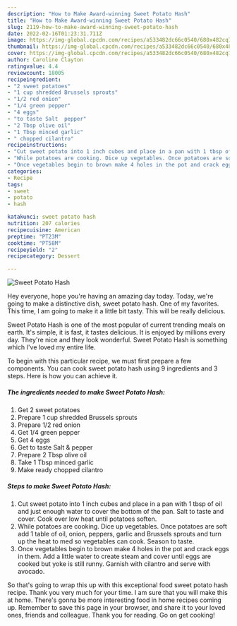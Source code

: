 ```yaml
---
description: "How to Make Award-winning Sweet Potato Hash"
title: "How to Make Award-winning Sweet Potato Hash"
slug: 2119-how-to-make-award-winning-sweet-potato-hash
date: 2022-02-16T01:23:31.711Z
image: https://img-global.cpcdn.com/recipes/a533482dc66c0540/680x482cq70/sweet-potato-hash-recipe-main-photo.jpg
thumbnail: https://img-global.cpcdn.com/recipes/a533482dc66c0540/680x482cq70/sweet-potato-hash-recipe-main-photo.jpg
cover: https://img-global.cpcdn.com/recipes/a533482dc66c0540/680x482cq70/sweet-potato-hash-recipe-main-photo.jpg
author: Caroline Clayton
ratingvalue: 4.4
reviewcount: 18005
recipeingredient:
- "2 sweet potatoes"
- "1 cup shredded Brussels sprouts"
- "1/2 red onion"
- "1/4 green pepper"
- "4 eggs"
- "to taste Salt  pepper"
- "2 Tbsp olive oil"
- "1 Tbsp minced garlic"
- " chopped cilantro"
recipeinstructions:
- "Cut sweet potato into 1 inch cubes and place in a pan with 1 tbsp of oil and just enough water to cover the bottom of the pan. Salt to taste and cover. Cook over low heat until potatoes soften."
- "While potatoes are cooking. Dice up vegetables. Once potatoes are soft add 1 table of oil, onion, peppers, garlic and Brussels sprouts and turn up the heat to med so vegetables can cook. Season to taste."
- "Once vegetables begin to brown make 4 holes in the pot and crack eggs in them. Add a little water to create steam and cover until eggs are cooked but yoke is still runny. Garnish with cilantro and serve with avocado."
categories:
- Recipe
tags:
- sweet
- potato
- hash

katakunci: sweet potato hash 
nutrition: 207 calories
recipecuisine: American
preptime: "PT23M"
cooktime: "PT58M"
recipeyield: "2"
recipecategory: Dessert

---
```



![Sweet Potato Hash](https://img-global.cpcdn.com/recipes/a533482dc66c0540/680x482cq70/sweet-potato-hash-recipe-main-photo.jpg)

Hey everyone, hope you're having an amazing day today. Today, we're going to make a distinctive dish, sweet potato hash. One of my favorites. This time, I am going to make it a little bit tasty. This will be really delicious.



Sweet Potato Hash is one of the most popular of current trending meals on earth. It's simple, it is fast, it tastes delicious. It is enjoyed by millions every day. They're nice and they look wonderful. Sweet Potato Hash is something which I've loved my entire life.


To begin with this particular recipe, we must first prepare a few components. You can cook sweet potato hash using 9 ingredients and 3 steps. Here is how you can achieve it.

<!--inarticleads1-->

##### The ingredients needed to make Sweet Potato Hash:

1. Get 2 sweet potatoes
1. Prepare 1 cup shredded Brussels sprouts
1. Prepare 1/2 red onion
1. Get 1/4 green pepper
1. Get 4 eggs
1. Get to taste Salt &amp; pepper
1. Prepare 2 Tbsp olive oil
1. Take 1 Tbsp minced garlic
1. Make ready  chopped cilantro




<!--inarticleads2-->

##### Steps to make Sweet Potato Hash:

1. Cut sweet potato into 1 inch cubes and place in a pan with 1 tbsp of oil and just enough water to cover the bottom of the pan. Salt to taste and cover. Cook over low heat until potatoes soften.
1. While potatoes are cooking. Dice up vegetables. Once potatoes are soft add 1 table of oil, onion, peppers, garlic and Brussels sprouts and turn up the heat to med so vegetables can cook. Season to taste.
1. Once vegetables begin to brown make 4 holes in the pot and crack eggs in them. Add a little water to create steam and cover until eggs are cooked but yoke is still runny. Garnish with cilantro and serve with avocado.




So that's going to wrap this up with this exceptional food sweet potato hash recipe. Thank you very much for your time. I am sure that you will make this at home. There's gonna be more interesting food in home recipes coming up. Remember to save this page in your browser, and share it to your loved ones, friends and colleague. Thank you for reading. Go on get cooking!
